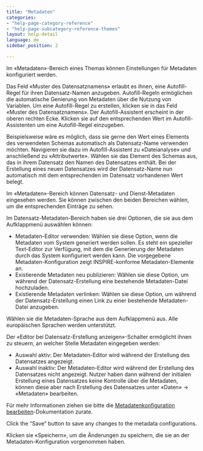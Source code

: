```yaml
---
title: "Metadaten"
categories:
- "help-page-category-reference"
- "help-page-subcategory-reference-themes"
layout: help-detail
language: de
sidebar_position: 2

---
```


Im &laquo;Metadaten&raquo;-Bereich eines Themas können Einstellungen für Metadaten konfiguriert werden.

Das Feld &laquo;Muster des Datensatznamens&raquo; erlaubt es ihnen, eine Autofill-Regel für ihren Datensatz-Namen anzugeben. Autofill-Regeln ermöglichen die automatische Genierung von Metadaten über die Nutzung von Variablen. Um eine Autofill-Regel zu erstellen, klicken sie in das Feld &laquo;Muster des Datensatznamens&raquo;. Der Autofill-Assistent erscheint in der oberen rechten Ecke. Klicken sie auf den entsprechenden Wert im Autofill-Assistenten um eine Autofill-Regel einzugeben.

Beispielsweise wäre es möglich, dass sie gerne den Wert eines Elements des verwendeten Schemas automatisch als Datensatz-Name verwenden möchten. Navigieren sie dazu im Autofill-Assistent zu &laquo;Dateianalyse&raquo; und anschließend zu &laquo;Attributwerte&raquo;. Wählen sie das Element des Schemas aus, das in ihrem Datensatz den Namen des Datensatzes enthält. Bei der Erstellung eines neuen Datensatzes wird der Datensatz-Name nun automatisch mit dem entsprechenden im Datensatz vorhandenen Wert belegt.

Im &laquo;Metadaten&raquo;-Bereich können Datensatz- und Dienst-Metadaten eingesehen werden. Sie können zwischen den beiden Bereichen wählen, um die entsprechenden Einträge zu sehen.

Im Datensatz-Metadaten-Bereich haben sie drei Optionen, die sie aus dem Aufklappmenü auswählen können:
*	Metadaten-Editor verwenden: Wählen sie diese Option, wenn die Metadaten vom System generiert werden sollen. Es steht ein spezieller Text-Editor zur Verfügung, mit dem die Generierung der Metadaten durch das System konfiguriert werden kann. Die vorgegebene Metadaten-Konfiguration zeigt INSPIRE-konforme Metadaten-Elemente an.
*	Existierende Metadaten neu publizieren: Wählen sie diese Option, um während der Datensatz-Erstellung eine bestehende Metadaten-Datei hochzuladen.
*	Existierende Metadaten verlinken: Wählen sie diese Option, um während der Datensatz-Erstellung einen Link zu einer bestehende Metadaten-Datei anzugeben.

Wählen sie die Metadaten-Sprache aus dem Aufklappmenü aus. Alle europäischen Sprachen werden unterstützt.

Der &laquo;Editor bei Datensatz-Erstellung anzeigen&raquo;-Schalter ermöglicht ihnen zu steuern, an welcher Stelle Metadaten eingegeben werden:
*	Auswahl aktiv: Der Metadaten-Editor wird während der Erstellung des Datensatzes angezeigt.
*	Auswahl inaktiv: Der Metadaten-Editor wird während der Erstellung des Datensatzes nicht angezeigt. Nutzer haben dann während der initialen Erstellung eines Datensatzes keine Kontrolle über die Metadaten, können diese aber nach Erstellung des Datensatzes unter &laquo;Daten&raquo; -> &laquo;Metadaten&raquo; bearbeiten.

Für mehr Informationen ziehen sie bitte die [Metadatenkonfiguration bearbeiten](../../setup-hc/edit-metadata-config/2015-02-10-theme-edit-metadata.md)-Dokumentation zurate.

Click the “Save” button to save any changes to the metadata configurations.

Klicken sie &laquo;Speichern&raquo;, um die Änderungen zu speichern, die sie an der Metadaten-Konfiguration vorgenommen haben.
